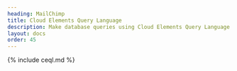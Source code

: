 ```yaml
---
heading: MailChimp
title: Cloud Elements Query Language
description: Make database queries using Cloud Elements Query Language.
layout: docs
order: 45
---
```


{% include ceql.md %}
